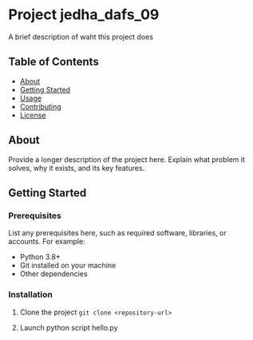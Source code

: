 # Project jedha_dafs_09
A brief description of waht this project does

## Table of Contents

- [About](#about)
- [Getting Started](#getting-started)
- [Usage](#usage)
- [Contributing](#contributing)
- [License](#license)

## About

Provide a longer description of the project here. Explain what problem it solves, why it exists, and its key features.

## Getting Started

### Prerequisites

List any prerequisites here, such as required software, libraries, or accounts. For example:

- Python 3.8+
- Git installed on your machine
- Other dependencies

### Installation

1. Clone the project 
```git clone <repository-url>```

2. Launch python script hello.py